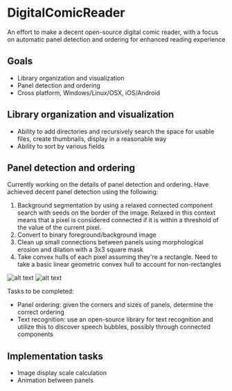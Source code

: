 # DigitalComicReader
An effort to make a decent open-source digital comic reader, with a focus on automatic panel detection and ordering for enhanced reading experience

## Goals
- Library organization and visualization
- Panel detection and ordering
- Cross platform, Windows/Linux/OSX, iOS/Android

## Library organization and visualization
- Ability to add directories and recursively search the space for usable files, create thumbnails, display in a reasonable way
- Ability to sort by various fields


## Panel detection and ordering

Currently working on the details of panel detection and ordering.
Have achieved decent panel detection using the following:

1. Background segmentation by using a relaxed connected component search with seeds on the border of the image. 
Relaxed in this context means that a pixel is considered connected if it is within a threshold of the value of the current pixel.
2. Convert to binary foreground/background image
3. Clean up small connections between panels using morphological erosion and dilation with a 3x3 square mask
4. Take convex hulls of each pixel assuming they're a rectangle. 
Need to take a basic linear geometric convex hull to account for non-rectangles

![alt text](./readmeimages/16out.png)
![alt text](./readmeimages/62out.png)


Tasks to be completed:
- Panel ordering: given the corners and sizes of panels, determine the correct ordering
- Text recognition: use an open-source library for text recognition and utilize this to discover speech bubbles, possibly through connected components


## Implementation tasks
- Image display scale calculation
- Animation between panels
